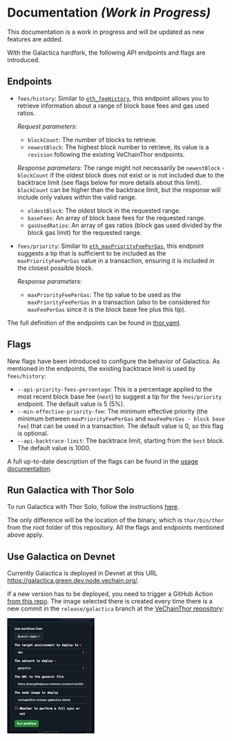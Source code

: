 # Documentation *(Work in Progress)*

This documentation is a work in progress and will be updated as new features are added.

With the Galactica hardfork, the following API endpoints and flags are introduced.

## Endpoints

- `fees/history`: Similar to [`eth_feeHistory`](https://docs.metamask.io/services/reference/ethereum/json-rpc-methods/eth_feehistory/), this endpoint allows you to retrieve information about a range of block base fees and gas used ratios.

    _Request parameters_:

    - `blockCount`: The number of blocks to retrieve.
    - `newestBlock`: The highest block number to retrieve, its value is a `revision` following the existing VeChainThor endpoints.

    _Response parameters_:
    The range might not necessarily be `newestBlock` - `blockCount` if the oldest block does not exist or is not included due to the backtrace limit (see flags below for more details about this limit). `blockCount` can be higher than the backtrace limit, but the response will include only values within the valid range.

    - `oldestBlock`: The oldest block in the requested range.
    - `baseFees`: An array of block base fees for the requested range.
    - `gasUsedRatios`: An array of gas ratios (block gas used divided by the block gas limit) for the requested range.

- `fees/priority`: Similar to [`eth_maxPriorityFeePerGas`](https://docs.metamask.io/services/reference/ethereum/json-rpc-methods/eth_maxpriorityfeepergas/), this endpoint suggests a tip that is sufficient to be included as the `maxPriorityFeePerGas` value in a transaction, ensuring it is included in the closest possible block.

    _Response parameters_:
    - `maxPriorityFeePerGas`: The tip value to be used as the `maxPriorityFeePerGas` in a transaction (also to be considered for `maxFeePerGas` since it is the block base fee plus this tip).

The full definition of the endpoints can be found in [thor.yaml](../../thor/api/doc/thor.yaml).

## Flags

New flags have been introduced to configure the behavior of Galactica. As mentioned in the endpoints, the existing backtrace limit is used by `fees/history`:

- `--api-priority-fees-percentage`: This is a percentage applied to the most recent block base fee (`next`) to suggest a tip for the `fees/priority` endpoint. The default value is 5 (5%).
- `--min-effective-priority-fee`: The minimum effective priority (the minimum between `maxPriorityFeePerGas` and `maxFeePerGas - block base fee`) that can be used in a transaction. The default value is 0, so this flag is optional.
- `--api-backtrace-limit`: The backtrace limit, starting from the `best` block. The default value is 1000.

A full up-to-date description of the flags can be found in the [usage documentation](../../thor/docs/usage.md#command-line-options).

## Run Galactica with Thor Solo

To run Galactica with Thor Solo, follow the instructions [here](../../thor/docs/usage.md#thor-solo).

The only difference will be the location of the binary, which is `thor/bin/thor` from the root folder of this repository. All the flags and endpoints mentioned above apply.


## Use Galactica on Devnet

Currently Galactica is deployed in Devnet at this URL https://galactica.green.dev.node.vechain.org/.

If a new version has to be deployed, you need to trigger a GitHub Action [from this repo](https://github.com/vechain/node-hosting/actions/workflows/deploy.yml). The image selected there is created every time there is a new commit in the `release/galactica` branch at the [VeChainThor repository](https://github.com/vechain/thor/tree/release/galactica):

   <img src="devnet-gha.png" alt="Faucet Api Call" style="width: 40%; max-width: 300px;">